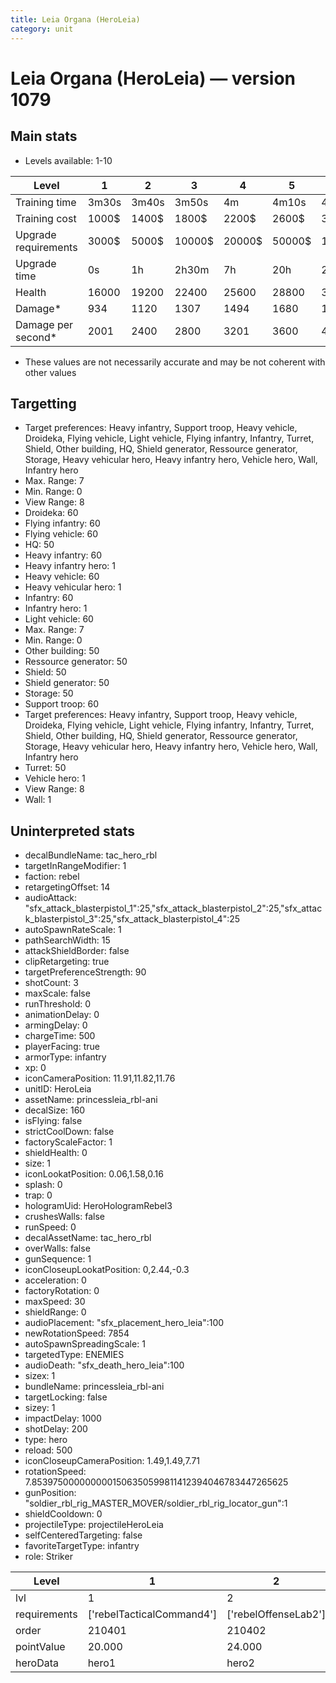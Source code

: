 ```yaml
---
title: Leia Organa (HeroLeia)
category: unit
---
```


# Leia Organa (HeroLeia) — version 1079

## Main stats

  * Levels available: 1-10

|Level               |1    |2    |3     |4     |5     |6      |7      |8      |9       |10      |
|--------------------|-----|-----|------|------|------|-------|-------|-------|--------|--------|
|Training time       |3m30s|3m40s|3m50s |4m    |4m10s |4m20s  |4m30s  |9m20s  |9m40s   |10m     |
|Training cost       |1000$|1400$|1800$ |2200$ |2600$ |3000$  |3400$  |4000$  |4200$   |4600$   |
|Upgrade requirements|3000$|5000$|10000$|20000$|50000$|135000$|225000$|450000$|1500000$|2500000$|
|Upgrade time        |0s   |1h   |2h30m |7h    |20h   |2d12h  |4d     |6d     |1w1d    |1w5d    |
|Health              |16000|19200|22400 |25600 |28800 |32000  |35200  |38400  |41600   |48000   |
|Damage*             |934  |1120 |1307  |1494  |1680  |1867   |2054   |2240   |2427    |2800    |
|Damage per second*  |2001 |2400 |2800  |3201  |3600  |4000   |4401   |4800   |5200    |6000    |

* These values are not necessarily accurate and may be not coherent with other values

## Targetting

  * Target preferences: Heavy infantry, Support troop, Heavy vehicle, Droideka, Flying vehicle, Light vehicle, Flying infantry, Infantry, Turret, Shield, Other building, HQ, Shield generator, Ressource generator, Storage, Heavy vehicular hero, Heavy infantry hero, Vehicle hero, Wall, Infantry hero
  * Max. Range: 7
  * Min. Range: 0
  * View Range: 8
  * Droideka: 60
  * Flying infantry: 60
  * Flying vehicle: 60
  * HQ: 50
  * Heavy infantry: 60
  * Heavy infantry hero: 1
  * Heavy vehicle: 60
  * Heavy vehicular hero: 1
  * Infantry: 60
  * Infantry hero: 1
  * Light vehicle: 60
  * Max. Range: 7
  * Min. Range: 0
  * Other building: 50
  * Ressource generator: 50
  * Shield: 50
  * Shield generator: 50
  * Storage: 50
  * Support troop: 60
  * Target preferences: Heavy infantry, Support troop, Heavy vehicle, Droideka, Flying vehicle, Light vehicle, Flying infantry, Infantry, Turret, Shield, Other building, HQ, Shield generator, Ressource generator, Storage, Heavy vehicular hero, Heavy infantry hero, Vehicle hero, Wall, Infantry hero
  * Turret: 50
  * Vehicle hero: 1
  * View Range: 8
  * Wall: 1

## Uninterpreted stats

  * decalBundleName: tac_hero_rbl
  * targetInRangeModifier: 1
  * faction: rebel
  * retargetingOffset: 14
  * audioAttack: "sfx_attack_blasterpistol_1":25,"sfx_attack_blasterpistol_2":25,"sfx_attack_blasterpistol_3":25,"sfx_attack_blasterpistol_4":25
  * autoSpawnRateScale: 1
  * pathSearchWidth: 15
  * attackShieldBorder: false
  * clipRetargeting: true
  * targetPreferenceStrength: 90
  * shotCount: 3
  * maxScale: false
  * runThreshold: 0
  * animationDelay: 0
  * armingDelay: 0
  * chargeTime: 500
  * playerFacing: true
  * armorType: infantry
  * xp: 0
  * iconCameraPosition: 11.91,11.82,11.76
  * unitID: HeroLeia
  * assetName: princessleia_rbl-ani
  * decalSize: 160
  * isFlying: false
  * strictCoolDown: false
  * factoryScaleFactor: 1
  * shieldHealth: 0
  * size: 1
  * iconLookatPosition: 0.06,1.58,0.16
  * splash: 0
  * trap: 0
  * hologramUid: HeroHologramRebel3
  * crushesWalls: false
  * runSpeed: 0
  * decalAssetName: tac_hero_rbl
  * overWalls: false
  * gunSequence: 1
  * iconCloseupLookatPosition: 0,2.44,-0.3
  * acceleration: 0
  * factoryRotation: 0
  * maxSpeed: 30
  * shieldRange: 0
  * audioPlacement: "sfx_placement_hero_leia":100
  * newRotationSpeed: 7854
  * autoSpawnSpreadingScale: 1
  * targetedType: ENEMIES
  * audioDeath: "sfx_death_hero_leia":100
  * sizex: 1
  * bundleName: princessleia_rbl-ani
  * targetLocking: false
  * sizey: 1
  * impactDelay: 1000
  * shotDelay: 200
  * type: hero
  * reload: 500
  * iconCloseupCameraPosition: 1.49,1.49,7.71
  * rotationSpeed: 7.8539750000000001506350599811412394046783447265625
  * gunPosition: "soldier_rbl_rig_MASTER_MOVER/soldier_rbl_rig_locator_gun":1
  * shieldCooldown: 0
  * projectileType: projectileHeroLeia
  * selfCenteredTargeting: false
  * favoriteTargetType: infantry
  * role: Striker

|Level       |1                        |2                   |3                   |4                   |5                   |6                   |7                   |8                   |9                   |10                   |
|------------|-------------------------|--------------------|--------------------|--------------------|--------------------|--------------------|--------------------|--------------------|--------------------|---------------------|
|lvl         |1                        |2                   |3                   |4                   |5                   |6                   |7                   |8                   |9                   |10                   |
|requirements|['rebelTacticalCommand4']|['rebelOffenseLab2']|['rebelOffenseLab3']|['rebelOffenseLab4']|['rebelOffenseLab5']|['rebelOffenseLab6']|['rebelOffenseLab7']|['rebelOffenseLab8']|['rebelOffenseLab9']|['rebelOffenseLab10']|
|order       |210401                   |210402              |210403              |210404              |210405              |210406              |210407              |210408              |210409              |210410               |
|pointValue  |20.000                   |24.000              |28.000              |32.000              |36.000              |40.000              |44.000              |48.000              |52.000              |60.000               |
|heroData    |hero1                    |hero2               |hero3               |hero4               |hero5               |hero6               |hero7               |hero8               |hero9               |hero10               |

